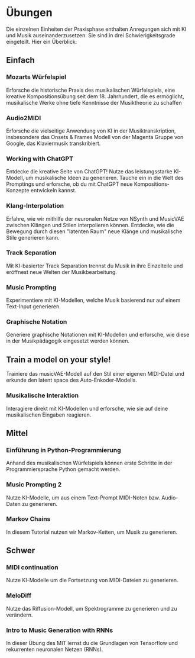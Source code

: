 # Übungen

Die einzelnen Einheiten der Praxisphase enthalten Anregungen sich mit KI und Musik auseinanderzusetzen. Sie sind in drei Schwierigkeitsgrade eingeteilt. Hier ein Überblick:

## Einfach

### Mozarts Würfelspiel

Erforsche die historische Praxis des musikalischen Würfelspiels, eine kreative Kompositionsübung seit dem 18. Jahrhundert, die es ermöglicht, musikalische Werke ohne tiefe Kenntnisse der Musiktheorie zu schaffen

### Audio2MIDI

Erforsche die vielseitige Anwendung von KI in der Musiktranskription, insbesondere das Onsets & Frames Modell von der Magenta Gruppe von Google, das Klaviermusik transkribiert.

### Working with ChatGPT

Entdecke die kreative Seite von ChatGPT! Nutze das leistungsstarke KI-Modell, um musikalische Ideen zu generieren. Tauche ein in die Welt des Promptings und erforsche, ob du mit ChatGPT neue Kompositions-Konzepte entwickeln kannst.


### Klang-Interpolation

Erfahre, wie wir mithilfe der neuronalen Netze von NSynth und MusicVAE zwischen Klängen und Stilen interpolieren können. Entdecke, wie die Bewegung durch diesen "latenten Raum" neue Klänge und musikalische Stile generieren kann.

### Track Separation
Mit KI-basierter Track Separation trennst du Musik in ihre Einzelteile und eröffnest neue Welten der Musikbearbeitung.

### Music Prompting 
Experimentiere mit KI-Modellen, welche Musik basierend nur auf einem Text-Input generieren.

### Graphische Notation
Generiere graphische Notationen mit KI-Modellen und erforsche, wie diese in der Musikpädagogik eingesetzt werden können.

## Train a model on your style!
Trainiere das musicVAE-Modell auf den Stil einer eigenen MIDI-Datei und erkunde den latent space des Auto-Enkoder-Modells.

### Musikalische Interaktion
Interagiere direkt mit KI-Modellen und erforsche, wie sie auf deine musikalischen Eingaben reagieren.

## Mittel

### Einführung in Python-Programmierung
Anhand des musikalischen Würfelspiels können erste Schritte in der Programmiersprache Python gemacht werden.

### Music Prompting 2
Nutze KI-Modelle, um aus einem Text-Prompt MIDI-Noten bzw. Audio-Daten zu generieren.

### Markov Chains
In diesem Tutorial nutzen wir Markov-Ketten, um Musik zu generieren.


## Schwer

### MIDI continuation
Nutze KI-Modelle um die Fortsetzung von MIDI-Dateien zu generieren.

### MeloDiff

Nutze das Riffusion-Modell, um Spektrogramme zu generieren und zu verändern.

### Intro to Music Generation with RNNs
In dieser Übung des MIT lernst du die Grundlagen von Tensorflow und rekurrenten neuronalen Netzen (RNNs).

